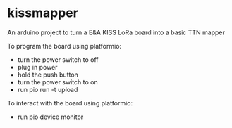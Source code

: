 # kissmapper
An arduino project to turn a E&amp;A KISS LoRa board into a basic TTN mapper

To program the board using platformio:
- turn the power switch to off
- plug in power
- hold the push button
- turn the power switch to on
- run
  pio run -t upload
  
To interact with the board using platformio:
- run
  pio device monitor 
